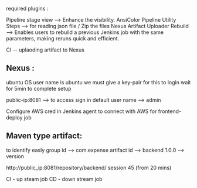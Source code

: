 required plugins : 

Pipeline stage view  --> Enhance the visibility.
AnsiColor
Pipeline Utility Steps --> for reading json file / Zip the files
Nexus Artifact Uploader
Rebuild --> Enables users to rebuild a previous Jenkins job with the same parameters, making reruns quick and efficient.

CI -- uplaoding artifact to Nexus

Nexus :
------
ubuntu OS user name is ubuntu
we must give a key-pair for this to login
wait for 5min to complete setup

public-ip:8081 --> to access 
sign in
default user name --> admin 

Configure AWS cred in Jenkins agent to connect with AWS for frontend-deploy job

Maven type artifact:
-----------------------
to identify easly 
group id --> com.expense
artifact id --> backend 
1.0.0 --> version 

http://public_ip:8081/repository/backend/  session 45 (from 20 mins)

CI - up steam job
CD - down stream job






